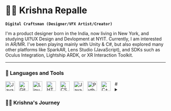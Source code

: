 # 🏄‍♂️ Krishna Repalle

**`Digital Craftsman (Designer/VFX Artist/Creator)`**

I'm a product designer born in the India, now living in New York, and studying UI?UX Design and Devlopment at NYIT.
Currently, I am interested in AR/MR. I've been playing mainly with Unity & C#, but also explored many other platforms like SparkAR, Lens Studio (JavaScript), and SDKs such as Oculus Integration, Lightship ARDK, or XR Interaction Toolkit.


---

### 🧰 Languages and Tools

<img align="left" alt="Java" width="30px" style="padding-right:10px;" src="https://cdn.jsdelivr.net/gh/devicons/devicon/icons/java/java-original.svg"/>
<img align="left" alt="Git" width="30px" style="padding-right:10px;" src="https://cdn.jsdelivr.net/gh/devicons/devicon/icons/git/git-original.svg" />
<img align="left" alt="Linux" width="30px" style="padding-right:10px;" src="https://cdn.jsdelivr.net/gh/devicons/devicon/icons/linux/linux-original.svg" />
<img align="left" alt="HTML" width="30px" style="padding-right:10px;" src="https://cdn.jsdelivr.net/gh/devicons/devicon/icons/html5/html5-plain.svg" />
<img align="left" alt="CSS" width="30px" style="padding-right:10px;" src="https://cdn.jsdelivr.net/gh/devicons/devicon/icons/css3/css3-plain.svg" />
<img align="left" alt="JavaScript" width="30px" style="padding-right:10px;" src="https://cdn.jsdelivr.net/gh/devicons/devicon/icons/javascript/javascript-plain.svg" />

<img align="left" alt="Python" width="30px" style="padding-right:10px;" src="https://cdn.jsdelivr.net/gh/devicons/devicon/icons/python/python-plain.svg" />
<img align="left" alt="C++" width="30px" style="padding-right:10px;" src="https://cdn.jsdelivr.net/gh/devicons/devicon/icons/cplusplus/cplusplus-line.svg" />
#

<details>
 <summary><h3>👨‍💻 Krishna's Journey</h3></summary>
   
I'm Krishna Repalle. A designer focused on user interface and product design from India. I graduated from Koneru lakshmaiah Univeristy (2019) with a Bachelor's degree in Electronics and Communication Engineering. Currently, working as a Product Designer at Expertorns, a Silicon Valley startup company established to build products usable for everyone.
​
Before design, I have strong artistic skills since childhood. But I started to leave that behind as everyone says, it doesn't help me to get a real job.  I went to college with no backup plan, and my mind was set to follow others' trails. But it was changed when I got selected as lead for the creative arts team in college. I met a friend there who kept insisting that "I should not follow others when I have my own path" and made me realize what I'm good at. Then I started learning different tools and skills required to design a valuable product.

I spent countless days and nights learning skills like UI design, 3d modeling, Prototyping, and how to design any product that adds value to the consumer and fulfills their needs. It took me 8 months to complete all my design works and create my first portfolio.
 **
[website]: https://wyjtvhpkhv.editorx.io/krishnarepalle
[youtube]: https://www.youtube.com/@klsamyak2890
